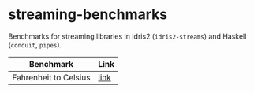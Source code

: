 # streaming-benchmarks

Benchmarks for streaming libraries in Idris2 (`idris2-streams`) and Haskell (`conduit`, `pipes`).

| Benchmark             | Link                         |
| --------------------- | ---------------------------- |
| Fahrenheit to Celsius | [link](fahrenheit/README.md) |
